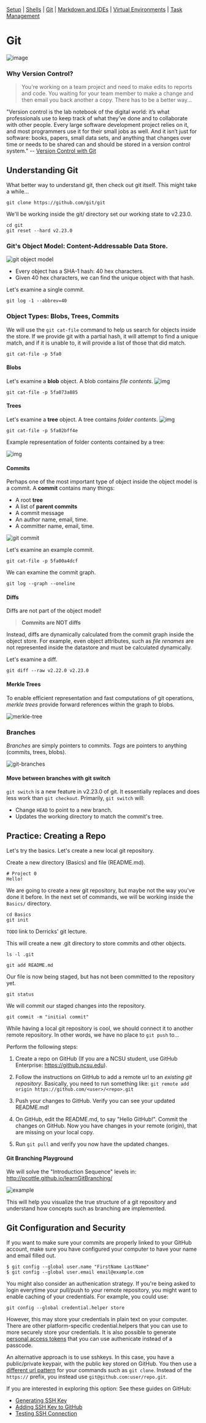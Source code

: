 [Setup](Setup.md#setup) | [Shells](Shells.md#shells) |  [Git](Git.md#git) | [Markdown and IDEs](MarkdownEditors.md#markdown) |  [Virtual Environments](Environments.md#environments) | [Task Management](OnlineTools.md#online-tools)
# Git

![image](https://cloud.githubusercontent.com/assets/742934/15635543/d1044ff6-25ae-11e6-9680-077830cff8f5.png)

### Why Version Control?

> You're working on a team project and need to make edits to reports and code. You waiting for your team member to make a change and then email you back another a copy. There has to be a better way...

"Version control is the lab notebook of the digital world: it’s what professionals use to keep track of what they’ve done and to collaborate with other people. Every large software development project relies on it, and most programmers use it for their small jobs as well. And it isn’t just for software: books, papers, small data sets, and anything that changes over time or needs to be shared can and should be stored in a version control system." -- [Version Control with Git](http://swcarpentry.github.io/git-novice/)


## Understanding Git

What better way to understand git, then check out git itself. This might take a while...

```bash|{type:'command', stream: true, failed_when:'exitCode != 0'}
git clone https://github.com/git/git
```

We'll be working inside the git/ directory set our working state to v2.23.0.

```bash|{type:'command'}
cd git
git reset --hard v2.23.0
```

### Git's Object Model: Content-Addressable Data Store.

![git object model](resources/imgs/git-object-model.png)

* Every object has a SHA-1 hash: 40 hex characters.
* Given 40 hex characters, we can find the unique object with that hash.

Let's examine a single commit.

```bash|{type:'command', path: 'git', highlight: {word: '5fa0f5238b0cd46cfe7f6fa76c3f526ea98148d9', title:'This 40 hex id allows us to find this object inside the git object store.'}}
git log -1 --abbrev=40
```

### Object Types: Blobs, Trees, Commits

We will use the `git cat-file` command to help us search for objects inside the store.
If we provide git with a partial hash, it will attempt to find a unique match, and if it is unable to, it will provide a list of those that did match.

```bash|{type:'command', path: 'git', block: {word: 'commit', title:'There are actually several types of objects in the data-store. For example, a tree object contains folder contents.', rows: 5}}
git cat-file -p 5fa0
```

#### Blobs

Let's examine a **blob** object. A blob contains _file contents_. 
![img](resources/imgs/git-blob.png)

```bash|{type:'command', path: 'git', highlight: {word: "Here are the topics that have been cooking", title:"Note: the file name is not part of the object! It is just the text or binary contents."}}
git cat-file -p 5fa073a885
```

#### Trees

Let's examine a **tree** object. A tree contains _folder contents_. 
![img](resources/imgs/git-tree.png)

```bash|{type:'command', path: 'git', block: {word: 'CodingGuidelines', rows: 8, title: 'A tree can contain blobs and other trees. Notice that RelNotes is another tree with additional folder content.'}}
git cat-file -p 5fa02bff4e
```
Example representation of folder contents contained by a tree: 

![img](resources/imgs/git-tree-folder.png)

#### Commits 

Perhaps one of the most important type of object inside the object model is a commit. A **commit** contains many things:

* A root **tree**
* A list of **parent commits**
* A commit message
* An author name, email, time.
* A committer name, email, time.

![git commit](resources/imgs/git-commit.png)


Let's examine an example commit.

```bash|{type:'command', path: 'git', highlight: {word: "committer", title: "A committer can differ from an author, for example, a committer may be merging a pull request from another author."}}
git cat-file -p 5fa00a4dcf
```

We can examine the commit graph.

```bash|{type:'command', path: 'git'}
git log --graph --oneline
```

#### Diffs

Diffs are not part of the object model!

> **Commits are NOT diffs**

Instead, diffs are dynamically calculated from the commit graph inside the object store. For example, even object attributes, such as _file renames_ are not represented inside the datastore and must be calculated dynamically.

Let's examine a diff.

```bash|{type:'command', path: 'git'}
git diff --raw v2.22.0 v2.23.0
```

#### Merkle Trees

To enable efficient representation and fast computations of git operations, _merkle trees_ provide forward references within the graph to blobs.

![merkle-tree](resources/imgs/git-merkle-tree.png)

### Branches

_Branches_ are simply pointers to commits. _Tags_ are pointers to anything (commits, trees, blobs).

![git-branches](resources/imgs/git-branches.png)

#### Move between branches with git switch

`git switch` is a new feature in v2.23.0 of git. It essentially replaces and does less work than `git checkout`. Primarily, `git switch` will:

* Change `HEAD` to point to a new branch.
* Updates the working directory to match the commit's tree.

## Practice: Creating a Repo

Let's try the basics. Let's create a new local git repository.

Create a new directory (Basics) and file (README.md).

```bash|{type:'file', path: 'Basics/README.md'}
# Project 0
Hello!
```

We are going to create a new git repository, but maybe not the way you've done it before. 
In the next set of commands, we will be working inside the `Basics/` directory.

```bash|{type:'command'}
cd Basics
git init
```

`TODO` link to Derricks' git lecture.

This will create a new .git directory to store commits and other objects.

```bash|{type:'command', path: 'Basics'}
ls -l .git
```

```bash|{type:'command', path: 'Basics'}
git add README.md
```

Our file is now being staged, but has not been committed to the repository yet.

```bash|{type:'command', path: 'Basics'}
git status
```

We will commit our staged changes into the repository.

```bash|{type:'command', path: 'Basics'}
git commit -m "initial commit"
```

While having a local git repository is cool, we should connect it to another remote repository. In other words, we have no place to `git push` to...

Perform the following steps:

1. Create a repo on GitHub (If you are a NCSU student, use GitHub Enterprise: https://github.ncsu.edu). 

2. Follow the instructions on GitHub to add a remote url to an *existing git repository*. Basically, you need to run something like: `git remote add origin https://github.com/<user>/<repo>.git`

3. Push your changes to GitHub. Verify you can see your updated README.md!

4. On GitHub, edit the README.md, to say "Hello GitHub!". Commit the changes on GitHub. Now you have changes in your remote (origin), that are missing on your local copy.

5. Run `git pull` and verify you now have the updated changes.


#### Git Branching Playground

We will solve the "Introduction Sequence" levels in:  
http://pcottle.github.io/learnGitBranching/   

![example](https://cloud.githubusercontent.com/assets/742934/9494425/c4dd4b66-4bd3-11e5-9aac-04bfc8fed771.png)

This will help you visualize the true structure of a git repository and understand how concepts such as branching are implemented.



## Git Configuration and Security

If you want to make sure your commits are properly linked to your GitHub account, make sure you have configured your computer to have your name and email filled out.

```
$ git config --global user.name "FirstName LastName"
$ git config --global user.email email@example.com
```

You might also consider an authenication strategy. If you're being asked to login everytime your pull/push to your remote repository, you might want to enable caching of your credentials. For example, you could use: 

```
git config --global credential.helper store
```

However, this may store your credentials in plain text on your computer. There are other platform-specific credential.helpers that you can use to more securely store your credentials. It is also possible to generate [personal access tokens](https://help.github.com/articles/creating-a-personal-access-token-for-the-command-line/) that you can use authenicate instead of a passcode.

An alternative approach is to use sshkeys. In this case, you have a public/private keypair, with the public key stored on GitHub. You then use a [different url pattern](https://help.github.com/articles/which-remote-url-should-i-use/) for your commands such as `git clone`. Instead of the `https://` prefix, you instead use `git@github.com:user/repo.git`.

If you are interested in exploring this option: See these guides on GitHub:
  * [Generating SSH Key](https://help.github.com/articles/generating-a-new-ssh-key-and-adding-it-to-the-ssh-agent/)
  * [Adding SSH Key to GitHub](https://help.github.com/articles/adding-a-new-ssh-key-to-your-github-account/)
  * [Testing SSH Connection](https://help.github.com/articles/testing-your-ssh-connection/)

